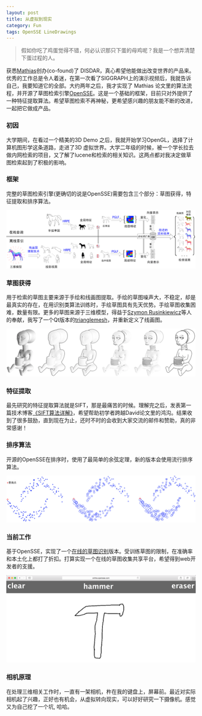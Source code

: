 ```yaml
---
layout: post
title: 从虚拟到现实
category: Fun
tags: OpenSSE LineDrawings
---
```


> 假如你吃了鸡蛋觉得不错，何必认识那只下蛋的母鸡呢？我是一个想弄清楚下蛋过程的人。

获悉[Mathias](http://cybertron.cg.tu-berlin.de/eitz/)创办(co-found)了 DISDAR，真心希望他能做出改变世界的产品来。优秀的工作总是令人着迷，在第一次看了SIGGRAPH上的演示视频后，我就告诉自己，我要知道它的全部。大约两年之后，我才实现了 Mathias 论文里的算法流程，并开源了草图检索引擎[OpenSSE](https://github.com/zddhub/opensse)。这是一个基础的框架，目前只对外提供了一种特征提取算法。希望草图检索不再神秘，更希望感兴趣的朋友能不断的改进，一起把它做成产品。

<!-- more -->

### 初因

大学期间，在看过一个精美的3D Demo 之后，我就开始学习OpenGL，选择了计算机图形学这条道路，走进了3D 虚拟世界。大学二年级的时候，被一个学长拉去做内网检索的项目，又了解了lucene和检索的相关知识。这两点都对我决定做草图检索起到了积极的影响。

### 框架

完整的草图检索引擎(更确切的说是OpenSSE)需要包含三个部分：草图获得，特征提取和排序算法。

![Overview](/assets/images/2014-11-15/overview.png)

### 草图获得

用于检索的草图主要来源于手绘和线画图提取。手绘的草图噪声大，不稳定，却是最真实的存在，在用识别类算法训练时，手绘草图具有先天优势。手绘草图收集困难，数量有限。更多的草图来源于三维模型，得益于[Szymon Rusinkiewicz](http://www.cs.princeton.edu/~smr/)等人的奉献，我写了一个Qt版本的[trianglemesh](https://github.com/zddhub/trianglemesh)，并重新定义了线画图。

![Line Drawing](/assets/images/2014-11-15/drawinglines.png)

### 特征提取

最先研究的特征提取算法就是SIFT，那是最痛苦的时候。理解完之后，发表第一篇技术博客[《SIFT算法详解》](http://blog.csdn.net/zddblog/article/details/7521424)，希望帮助初学者跨越David论文里的鸿沟。结果收到了很多鼓励，直到现在为止，还时不时的会收到大家交流的邮件和赞助，真的非常感谢！

### 排序算法

开源的OpenSSE在排序时，使用了最简单的余弦定理，新的版本会使用流行排序算法。

![Manifold Sort](/assets/images/2014-11-15/manifold_sort.png)

### 当前工作

基于OpenSSE，实现了一个[在线的草图识别](http://online.opensse.com)版本。受训练草图的限制，在准确率和本土化上都打了折扣。打算实现一个在线的草图收集共享平台，希望得到web开发者的支援。

![OpenSSE Online](/assets/images/2014-11-15/opensse_online.png)

### 相机原理

在处理三维相关工作时，一直有一架相机，杵在我的键盘上，屏幕前。最近对实际相机起了兴趣，正好也有机会，从虚拟转向现实，可以好好研究一下摄像机。感觉又为自己挖了一个坑, 哈哈。
